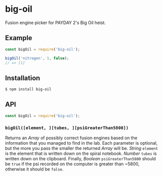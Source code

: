 # big-oil

Fusion engine picker for PAYDAY 2's Big Oil heist.

## Example

``` javascript
const bigOil = require('big-oil');

bigOil('nitrogen', 1, false);
// => [1]
```

## Installation

``` bash
$ npm install big-oil
```

## API

``` javascript
const bigOil = require('big-oil');
```

### `bigOil([element, ][tubes, ][psiGreaterThan5800])`

Returns an _Array_ of possibly correct fusion engines based on the information
that you managed to find in the lab. Each parameter is optional, but the more
you pass the smaller the returned _Array_ will be. _String_ `element` is the
element that is written down on the spiral notebook. _Number_ `tubes` is written
down on the clipboard. Finally, _Boolean_ `psiGreaterThan5800` should be `true`
if the psi recorded on the computer is greater than ~5800, otherwise it should be
`false`.
